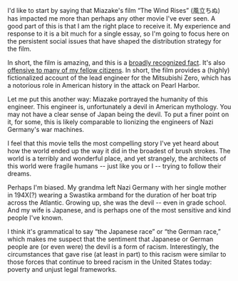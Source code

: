 <!-- 
.. title: Variations on Miazake's "The Wind Rises"
.. slug: variations-on-miazakes-the-wind-rises
.. date: 2014/03/14 09:22:16
.. tags: draft
.. link: 
.. description: 
.. type: text
-->

I'd like to start by saying that Miazake's film “The Wind Rises” (風立ちぬ) has
impacted me more than perhaps any other movie I've ever seen. A good part of
this is that I am the right place to receive it. My experience and response to
it is a bit much for a single essay, so I'm going to focus here on the
persistent social issues that have shaped the distribution strategy for the film.

In short, the film is amazing, and this is a [broadly recognized
fact](http://www.crunchyroll.com/anime-news/2014/03/10/the-wind-rises-takes-animation-prize-at-japan-academy-awards).
It's also [offensive to many of my fellow
citizens](http://www.nytimes.com/2013/11/06/movies/hayao-miyazakis-film-the-wind-rises-gets-complaints.html).
In short, the film provides a (highly) fictionalized account of the lead
engineer for the Mitsubishi Zero, which has a notorious role in American history
in the attack on Pearl Harbor.

Let me put this another way: Miazake portrayed the humanity of this engineer.
This engineer is, unfortunately a devil in American mythology. You may not have
a clear sense of Japan being the devil. To put a finer point on it, for some,
this is likely comparable to lionizing the engineers of Nazi Germany's war
machines.

I feel that this movie tells the most compelling story I've yet heard about how
the world ended up the way it did in the broadest of brush strokes. The world is
a terribly and wonderful place, and yet strangely, the architects of this world
were fragile humans -- just like you or I -- trying to follow their dreams.

Perhaps I'm biased. My grandma left Nazi Germany with her single mother in
194X(?) wearing a Swastika armband for the duration of her boat trip across the
Atlantic. Growing up, she was the devil -- even in grade school. And my wife is
Japanese, and is perhaps one of the most sensitive and kind people I've known.

I think it's grammatical to say “the Japanese race” or “the German race,” which
makes me suspect that the sentiment that Japanese or German people are (or even
were) the devil is a form of racism. Interestingly, the circumstances that gave
rise (at least in part) to this racism were similar to those forces that
continue to breed racism in the United States today: poverty and unjust legal
frameworks.
